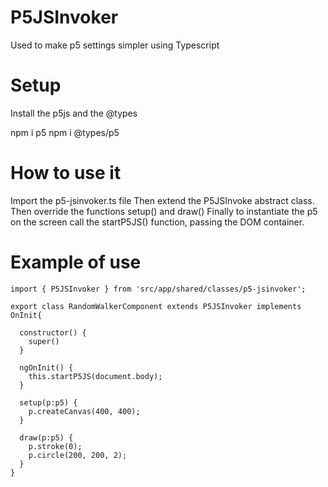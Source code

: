 # P5JSInvoker
Used to make p5 settings simpler using Typescript


# Setup
Install the p5js and the @types

npm i p5
npm i @types/p5

# How to use it
Import the p5-jsinvoker.ts file
Then extend the P5JSInvoke abstract class.
Then override the functions setup() and draw()
Finally to instantiate the p5 on the screen call the startP5JS() function, passing the DOM container.

# Example of use
```
import { P5JSInvoker } from 'src/app/shared/classes/p5-jsinvoker';

export class RandomWalkerComponent extends P5JSInvoker implements OnInit{

  constructor() {
    super()
  }

  ngOnInit() {
    this.startP5JS(document.body);
  }

  setup(p:p5) {
    p.createCanvas(400, 400);
  }

  draw(p:p5) {
    p.stroke(0);
    p.circle(200, 200, 2);
  }
}
```